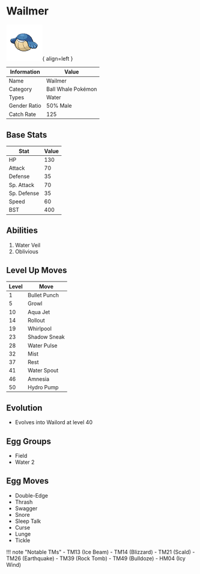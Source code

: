 # Wailmer

![Wailmer](../images/pokemon/320.png){ align=left }

| Information | Value |
|------------|--------|
| Name | Wailmer |
| Category | Ball Whale Pokémon |
| Types | Water |
| Gender Ratio | 50% Male |
| Catch Rate | 125 |

## Base Stats

| Stat | Value |
|------|-------|
| HP | 130 |
| Attack | 70 |
| Defense | 35 |
| Sp. Attack | 70 |
| Sp. Defense | 35 |
| Speed | 60 |
| BST | 400 |

## Abilities
1. Water Veil
2. Oblivious

## Level Up Moves
| Level | Move |
|-------|------|
| 1 | Bullet Punch |
| 5 | Growl |
| 10 | Aqua Jet |
| 14 | Rollout |
| 19 | Whirlpool |
| 23 | Shadow Sneak |
| 28 | Water Pulse |
| 32 | Mist |
| 37 | Rest |
| 41 | Water Spout |
| 46 | Amnesia |
| 50 | Hydro Pump |

## Evolution
- Evolves into Wailord at level 40

## Egg Groups
- Field
- Water 2

## Egg Moves
- Double-Edge
- Thrash
- Swagger
- Snore
- Sleep Talk
- Curse
- Lunge
- Tickle

!!! note "Notable TMs"
    - TM13 (Ice Beam)
    - TM14 (Blizzard)
    - TM21 (Scald)
    - TM26 (Earthquake)
    - TM39 (Rock Tomb)
    - TM49 (Bulldoze)
    - HM04 (Icy Wind)
